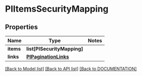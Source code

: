 # PIItemsSecurityMapping

## Properties
Name | Type | Notes
------------ | ------------- | -------------
**items** | **list[PISecurityMapping]**
**links** | **[**PIPaginationLinks**](../models/PIPaginationLinks.md)**

[[Back to Model list]](../../DOCUMENTATION.md#documentation-for-models) [[Back to API list]](../../DOCUMENTATION.md#documentation-for-api-endpoints) [[Back to DOCUMENTATION]](../../DOCUMENTATION.md)
